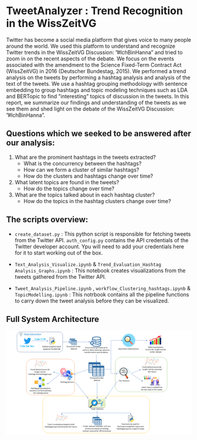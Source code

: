 # TweetAnalyzer : Trend Recognition in the WissZeitVG

Twitter has become a social media platform that gives voice to many people around the world. We used this platform to understand and recognize Twitter trends in the WissZeitVG Discussion: ”#IchBinHanna” and tried to zoom in on the recent aspects of the debate. We focus on the events associated with the amendment to the Science Fixed-Term Contract Act (WissZeitVG) in 2016 (Deutscher Bundestag, 2015).
We performed a trend analysis on the tweets by performing a hashtag analysis and analysis of the text of the tweets. We use a hashtag grouping methodology with sentence embedding to group hashtags and topic modeling techniques such as LDA and BERTopic to find ”interesting” topics of discussion in the tweets. In this report, we summarize our findings and understanding of the tweets as we see them and shed light on the debate of the WissZeitVG Discussion: ”#IchBinHanna”.

## Questions which we seeked to be answered after our analysis:

1. What are the prominent hashtags in the tweets extracted?
    - What is the concurrency between the hashtags?
    - How can we form a cluster of similar hashtags?
    - How do the clusters and hashtags change over time?
2. What latent topics are found in the tweets?
    - How do the topics change over time?
3. What are the topics talked about in each hashtag cluster?
    - How do the topics in the hashtag clusters change over time?

## The scripts overview:

- ``create_dataset.py`` : This python script is responsible for fetching tweets from the Twitter API. ``auth_config.py`` contains the API credentials of the Twitter developer account. Ypu will need to add your credentials here for it to start working out of the box.

- ``Text_Analysis_Visualize.ipynb`` & ``Trend_Evaluation_Hashtag Analysis_Graphs.ipynb`` : This notebook creates visualizations from the tweets gathered from the Twitter API.

- ``Tweet_Analysis_Pipeline.ipynb`` , ``workflow_Clustering_hashtags.ipynb`` & ``TopicModelling.ipynb`` : This notrbook contains all the pipeline functions to carry down the tweet analysis before they can be visualized.

## Full System Architecture
![Alt text](graphs/Full%20Arch.PNG)